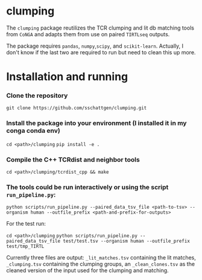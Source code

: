 # clumping

The `clumping` package reutilizes the TCR clumping and lit db matching tools from `CoNGA` and adapts them from use on paired `TIRTLseq` outputs.

The package requires `pandas`, `numpy`,`scipy`, and `scikit-learn`. Actually, I don't know if the last two are required to run but need to clean this up more.

# Installation and running

### Clone the repository

`git clone https://github.com/sschattgen/clumping.git`

### Install the package into your environment (I installed it in my conga conda env)

`cd <path>/clumping`
`pip install -e .`

### Compile the C++ TCRdist and neighbor tools

`cd <path>/clumping/tcrdist_cpp && make`


### The tools could be run interactively or using the script `run_pipeline.py`:

`python scripts/run_pipeline.py --paired_data_tsv_file <path-to-tsv> --organism human --outfile_prefix <path-and-prefix-for-outputs>`

For the test run:

`cd <path>/clumping`
`python scripts/run_pipeline.py --paired_data_tsv_file test/test.tsv --organism human --outfile_prefix test/tmp_TIRTL`

Currently three files are output: `_lit_matches.tsv` containing the lit matches, `_clumping.tsv` containing the clumping groups, an `_clean_clones.tsv` as the cleaned version of the input used for the clumping and matching.

